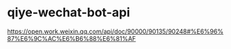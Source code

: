 # qiye-wechat-bot-api


https://open.work.weixin.qq.com/api/doc/90000/90135/90248#%E6%96%87%E6%9C%AC%E6%B6%88%E6%81%AF